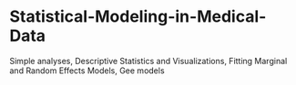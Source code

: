 # Statistical-Modeling-in-Medical-Data
Simple analyses, Descriptive Statistics and Visualizations, Fitting Marginal and Random Effects Models, Gee models
